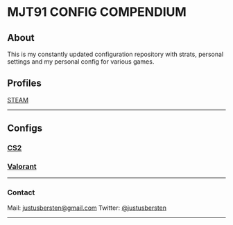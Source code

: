 # MJT91 CONFIG COMPENDIUM

## About
This is my constantly updated configuration repository with strats, personal settings and my personal config for various games.

## Profiles
[STEAM](http://steamcommunity.com/id/phecks/)

---

## Configs

### [CS2](./cfg/cs2/README.md)
### [Valorant](./cfg/valo/README.md)

---

### Contact
Mail: justusbersten@gmail.com
Twitter: [@justusbersten](https://twitter.com/justusbersten)

---
